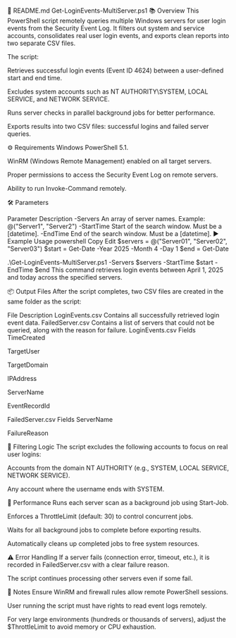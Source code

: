 📄 README.md
Get-LoginEvents-MultiServer.ps1
📚 Overview
This PowerShell script remotely queries multiple Windows servers for user login events from the Security Event Log.
It filters out system and service accounts, consolidates real user login events, and exports clean reports into two separate CSV files.

The script:

Retrieves successful login events (Event ID 4624) between a user-defined start and end time.

Excludes system accounts such as NT AUTHORITY\SYSTEM, LOCAL SERVICE, and NETWORK SERVICE.

Runs server checks in parallel background jobs for better performance.

Exports results into two CSV files: successful logins and failed server queries.

⚙️ Requirements
Windows PowerShell 5.1.

WinRM (Windows Remote Management) enabled on all target servers.

Proper permissions to access the Security Event Log on remote servers.

Ability to run Invoke-Command remotely.

🛠 Parameters

Parameter	Description
-Servers	An array of server names. Example: @("Server1", "Server2")
-StartTime	Start of the search window. Must be a [datetime].
-EndTime	End of the search window. Must be a [datetime].
▶️ Example Usage
powershell
Copy
Edit
$servers = @("Server01", "Server02", "Server03")
$start = Get-Date -Year 2025 -Month 4 -Day 1
$end = Get-Date

.\Get-LoginEvents-MultiServer.ps1 -Servers $servers -StartTime $start -EndTime $end
This command retrieves login events between April 1, 2025 and today across the specified servers.

📦 Output Files
After the script completes, two CSV files are created in the same folder as the script:


File	Description
LoginEvents.csv	Contains all successfully retrieved login event data.
FailedServer.csv	Contains a list of servers that could not be queried, along with the reason for failure.
LoginEvents.csv Fields
TimeCreated

TargetUser

TargetDomain

IPAddress

ServerName

EventRecordId

FailedServer.csv Fields
ServerName

FailureReason

🧹 Filtering Logic
The script excludes the following accounts to focus on real user logins:

Accounts from the domain NT AUTHORITY (e.g., SYSTEM, LOCAL SERVICE, NETWORK SERVICE).

Any account where the username ends with SYSTEM.

🚀 Performance
Runs each server scan as a background job using Start-Job.

Enforces a ThrottleLimit (default: 30) to control concurrent jobs.

Waits for all background jobs to complete before exporting results.

Automatically cleans up completed jobs to free system resources.

⚠️ Error Handling
If a server fails (connection error, timeout, etc.), it is recorded in FailedServer.csv with a clear failure reason.

The script continues processing other servers even if some fail.

📝 Notes
Ensure WinRM and firewall rules allow remote PowerShell sessions.

User running the script must have rights to read event logs remotely.

For very large environments (hundreds or thousands of servers), adjust the $ThrottleLimit to avoid memory or CPU exhaustion.

